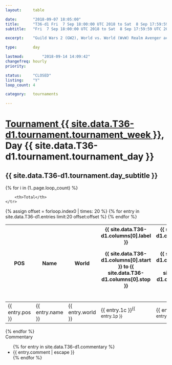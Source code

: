 ```yaml
---
layout: 	table

date: 		"2018-09-07 18:05:00"
title: 		"T36-d1 Fri  7 Sep 18:00:00 UTC 2018 to Sat  8 Sep 17:59:59 UTC 2018"
subtitle: 	"Fri  7 Sep 18:00:00 UTC 2018 to Sat  8 Sep 17:59:59 UTC 2018"

excerpt:    "Guild Wars 2 (GW2), World vs. World (WvW) Realm Avenger achivement Tournament. \"Every Kill Counts\""

type:       day

lastmod: 		"2018-09-14 14:09:42"
changefreq: hourly
priority:   

status:     "CLOSED"
listing:    "Y"
loop_count: 4

category: 	tournaments

---
```

<div class="table_header">
    <h1><a href="{{ site.data.T36-d1.tournament.week_url }}">Tournament {{ site.data.T36-d1.tournament.tournament_week }}</a>, Day {{ site.data.T36-d1.tournament.tournament_day }}</h1>
    <h2>{{ site.data.T36-d1.tournament.day_subtitle }}</h2> 
</div>

{% for i in (1..page.loop_count) %}
<br>
<table class="day_table">
  <colgroup>
    <col style="width:18px">
    <col style="width:55px">
    <col style="width:55px">
    <col style="width:12px">
    <col style="width:12px">
    <col style="width:12px">
    <col style="width:12px">
    <col style="width:12px">
    <col style="width:12px">
    <col style="width:12px">
    <col style="width:12px">
    <col style="width:12px">
    <col style="width:12px">
    <col style="width:12px">
    <col style="width:12px">
    <col style="width:12px">
    <col style="width:12px">
    <col style="width:12px">
    <col style="width:12px">
    <col style="width:12px">
    <col style="width:12px">
    <col style="width:12px">
    <col style="width:12px">
    <col style="width:12px">
    <col style="width:12px">
    <col style="width:12px">
    <col style="width:12px">
    <col style="width:18px">
  </colgroup>  
  <thead>
    <tr>
        <th>POS</th>
        <th class="AlignLeft">Name</th>
        <th class="AlignLeft">World</th>

<th><div class="label">{{ site.data.T36-d1.columns[0].label }}<p class="onhover">{{ site.data.T36-d1.columns[0].start }} to {{ site.data.T36-d1.columns[0].stop }}</p></div>​</th>
<th><div class="label">{{ site.data.T36-d1.columns[1].label }}<p class="onhover">{{ site.data.T36-d1.columns[1].start }} to {{ site.data.T36-d1.columns[1].stop }}</p></div>​</th>
<th><div class="label">{{ site.data.T36-d1.columns[2].label }}<p class="onhover">{{ site.data.T36-d1.columns[2].start }} to {{ site.data.T36-d1.columns[2].stop }}</p></div>​</th>
<th><div class="label">{{ site.data.T36-d1.columns[3].label }}<p class="onhover">{{ site.data.T36-d1.columns[3].start }} to {{ site.data.T36-d1.columns[3].stop }}</p></div>​</th>
<th><div class="label">{{ site.data.T36-d1.columns[4].label }}<p class="onhover">{{ site.data.T36-d1.columns[4].start }} to {{ site.data.T36-d1.columns[4].stop }}</p></div>​</th>
<th><div class="label">{{ site.data.T36-d1.columns[5].label }}<p class="onhover">{{ site.data.T36-d1.columns[5].start }} to {{ site.data.T36-d1.columns[5].stop }}</p></div>​</th>
<th><div class="label">{{ site.data.T36-d1.columns[6].label }}<p class="onhover">{{ site.data.T36-d1.columns[6].start }} to {{ site.data.T36-d1.columns[6].stop }}</p></div>​</th>
<th><div class="label">{{ site.data.T36-d1.columns[7].label }}<p class="onhover">{{ site.data.T36-d1.columns[7].start }} to {{ site.data.T36-d1.columns[7].stop }}</p></div>​</th>
<th><div class="label">{{ site.data.T36-d1.columns[8].label }}<p class="onhover">{{ site.data.T36-d1.columns[8].start }} to {{ site.data.T36-d1.columns[8].stop }}</p></div>​</th>
<th><div class="label">{{ site.data.T36-d1.columns[9].label }}<p class="onhover">{{ site.data.T36-d1.columns[9].start }} to {{ site.data.T36-d1.columns[9].stop }}</p></div>​</th>
<th><div class="label">{{ site.data.T36-d1.columns[10].label }}<p class="onhover">{{ site.data.T36-d1.columns[10].start }} to {{ site.data.T36-d1.columns[10].stop }}</p></div>​</th>

<th><div class="label">{{ site.data.T36-d1.columns[11].label }}<p class="onhover">{{ site.data.T36-d1.columns[11].start }} to {{ site.data.T36-d1.columns[11].stop }}</p></div>​</th>
<th><div class="label">{{ site.data.T36-d1.columns[12].label }}<p class="onhover">{{ site.data.T36-d1.columns[12].start }} to {{ site.data.T36-d1.columns[12].stop }}</p></div>​</th>
<th><div class="label">{{ site.data.T36-d1.columns[13].label }}<p class="onhover">{{ site.data.T36-d1.columns[13].start }} to {{ site.data.T36-d1.columns[13].stop }}</p></div>​</th>
<th><div class="label">{{ site.data.T36-d1.columns[14].label }}<p class="onhover">{{ site.data.T36-d1.columns[14].start }} to {{ site.data.T36-d1.columns[14].stop }}</p></div>​</th>
<th><div class="label">{{ site.data.T36-d1.columns[15].label }}<p class="onhover">{{ site.data.T36-d1.columns[15].start }} to {{ site.data.T36-d1.columns[15].stop }}</p></div>​</th>
<th><div class="label">{{ site.data.T36-d1.columns[16].label }}<p class="onhover">{{ site.data.T36-d1.columns[16].start }} to {{ site.data.T36-d1.columns[16].stop }}</p></div>​</th>
<th><div class="label">{{ site.data.T36-d1.columns[17].label }}<p class="onhover">{{ site.data.T36-d1.columns[17].start }} to {{ site.data.T36-d1.columns[17].stop }}</p></div>​</th>
<th><div class="label">{{ site.data.T36-d1.columns[18].label }}<p class="onhover">{{ site.data.T36-d1.columns[18].start }} to {{ site.data.T36-d1.columns[18].stop }}</p></div>​</th>
<th><div class="label">{{ site.data.T36-d1.columns[19].label }}<p class="onhover">{{ site.data.T36-d1.columns[19].start }} to {{ site.data.T36-d1.columns[19].stop }}</p></div>​</th>
<th><div class="label">{{ site.data.T36-d1.columns[20].label }}<p class="onhover">{{ site.data.T36-d1.columns[20].start }} to {{ site.data.T36-d1.columns[20].stop }}</p></div>​</th>

<th><div class="label">{{ site.data.T36-d1.columns[21].label }}<p class="onhover">{{ site.data.T36-d1.columns[21].start }} to {{ site.data.T36-d1.columns[21].stop }}</p></div>​</th>
<th><div class="label">{{ site.data.T36-d1.columns[22].label }}<p class="onhover">{{ site.data.T36-d1.columns[22].start }} to {{ site.data.T36-d1.columns[22].stop }}</p></div>​</th>
<th><div class="label">{{ site.data.T36-d1.columns[23].label }}<p class="onhover">{{ site.data.T36-d1.columns[23].start }} to {{ site.data.T36-d1.columns[23].stop }}</p></div>​</th>

        <th>Total</th>
    </tr>
  </thead>
  {% assign offset = forloop.index0 | times: 20 %}
<tbody>
{% for entry in site.data.T36-d1.entries limit:20 offset:offset %}
  <tr>
    <td class="pl{{ entry.pos }}">{{ entry.pos }}</td>
    <td class="AlignLeft">{{ entry.name }}</td>
    <td class="AlignLeft">{{ entry.world }}</td>
    <td class="pl{{ entry.1p }}">{{ entry.1c }}<sup>{{ entry.1p }}</sup></td>
    <td class="pl{{ entry.2p }}">{{ entry.2c }}<sup>{{ entry.2p }}</sup></td>
    <td class="pl{{ entry.3p }}">{{ entry.3c }}<sup>{{ entry.3p }}</sup></td>
    <td class="pl{{ entry.4p }}">{{ entry.4c }}<sup>{{ entry.4p }}</sup></td>
    <td class="pl{{ entry.5p }}">{{ entry.5c }}<sup>{{ entry.5p }}</sup></td>
    <td class="pl{{ entry.6p }}">{{ entry.6c }}<sup>{{ entry.6p }}</sup></td>
    <td class="pl{{ entry.7p }}">{{ entry.7c }}<sup>{{ entry.7p }}</sup></td>
    <td class="pl{{ entry.8p }}">{{ entry.8c }}<sup>{{ entry.8p }}</sup></td>
    <td class="pl{{ entry.9p }}">{{ entry.9c }}<sup>{{ entry.9p }}</sup></td>
    <td class="pl{{ entry.10p }}">{{ entry.10c }}<sup>{{ entry.10p }}</sup></td>
    <td class="pl{{ entry.11p }}">{{ entry.11c }}<sup>{{ entry.11p }}</sup></td>
    <td class="pl{{ entry.12p }}">{{ entry.12c }}<sup>{{ entry.12p }}</sup></td>
    <td class="pl{{ entry.13p }}">{{ entry.13c }}<sup>{{ entry.13p }}</sup></td>
    <td class="pl{{ entry.14p }}">{{ entry.14c }}<sup>{{ entry.14p }}</sup></td>
    <td class="pl{{ entry.15p }}">{{ entry.15c }}<sup>{{ entry.15p }}</sup></td>
    <td class="pl{{ entry.16p }}">{{ entry.16c }}<sup>{{ entry.16p }}</sup></td>
    <td class="pl{{ entry.17p }}">{{ entry.17c }}<sup>{{ entry.17p }}</sup></td>
    <td class="pl{{ entry.18p }}">{{ entry.18c }}<sup>{{ entry.18p }}</sup></td>
    <td class="pl{{ entry.19p }}">{{ entry.19c }}<sup>{{ entry.19p }}</sup></td>
    <td class="pl{{ entry.20p }}">{{ entry.20c }}<sup>{{ entry.20p }}</sup></td>
    <td class="pl{{ entry.21p }}">{{ entry.21c }}<sup>{{ entry.21p }}</sup></td>
    <td class="pl{{ entry.22p }}">{{ entry.22c }}<sup>{{ entry.22p }}</sup></td>
    <td class="pl{{ entry.23p }}">{{ entry.23c }}<sup>{{ entry.23p }}</sup></td>
    <td class="pl{{ entry.24p }}">{{ entry.24c }}<sup>{{ entry.24p }}</sup></td>
    <td>{{ entry.total }}</td>
  </tr>
{% endfor %}  
</tbody>
</table>
<div class="leaderboard"></div>
{% endfor %}

<div class="commentary">
  <span class="commentary_title">Commentary</span>
  <ul>
    {% for entry in site.data.T36-d1.commentary %}
    <li class="commentary_list">{{ entry.comment | escape }}</li>
    {% endfor %}
  </ul>
</div>



